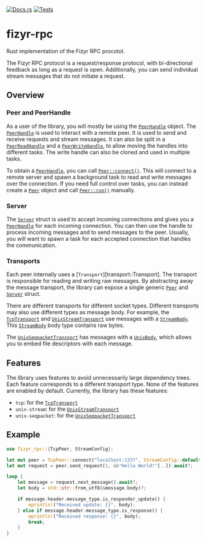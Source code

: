 [![Docs.rs](https://docs.rs/fizyr-rpc/badge.svg)](https://docs.rs/fizyr-rpc/)
[![Tests](https://github.com/fizyr-private/fizyr-rpc-rs/workflows/tests/badge.svg)](https://github.com/fizyr/fizyr-rpc-rs/actions?query=workflow%3Atests+branch%3Amain)

# fizyr-rpc

Rust implementation of the Fizyr RPC procotol.

The Fizyr RPC protocol is a request/response protocol,
with bi-directional feedback as long as a request is open.
Additionally, you can send individual stream messages that do not initiate a request.

## Overview

### Peer and PeerHandle

As a user of the library, you will mostly be using the [`PeerHandle`] object.
The [`PeerHandle`] is used to interact with a remote peer.
It is used to send and receive requests and stream messages.
It can also be split in a [`PeerReadHandle`] and a [`PeerWriteHandle`],
to allow moving the handles into different tasks.
The write handle can also be cloned and used in multiple tasks.

To obtain a [`PeerHandle`], you can call [`Peer::connect()`].
This will connect to a remote server and spawn a background task to read and write messages over the connection.
If you need full control over tasks, you can instead create a [`Peer`] object
and call [`Peer::run()`] manually.

### Server

The [`Server`] struct is used to accept incoming connections
and gives you a [`PeerHandle`] for each incoming connection.
You can then use the handle to process incoming messages and to send messages to the peer.
Usually, you will want to spawn a task for each accepted connection that handles the communication.

### Transports

Each peer internally uses a [`Transport`][transport::Transport].
The transport is responsible for reading and writing raw messages.
By abstracting away the message transport,
the library can expose a single generic [`Peer`] and [`Server`] struct.

There are different transports for different socket types.
Different transports may also use different types as message body.
For example, the [`TcpTransport`] and [`UnixStreamTransport`]
use messages with a [`StreamBody`].
This [`StreamBody`] body type contains raw bytes.

The [`UnixSeqpacketTransport`] has messages with a [`UnixBody`],
which allows you to embed file descriptors with each message.

## Features

The library uses features to avoid unnecessarily large dependency trees.
Each feature corresponds to a different transport type.
None of the features are enabled by default.
Currently, the library has these features:

* `tcp`: for the [`TcpTransport`]
* `unix-stream`: for the [`UnixStreamTransport`]
* `unix-seqpacket`: for the [`UnixSeqpacketTransport`]

## Example

```rust
use fizyr_rpc::{TcpPeer, StreamConfig};

let mut peer = TcpPeer::connect("localhost:1337", StreamConfig::default()).await?;
let mut request = peer.send_request(1, &b"Hello World!"[..]).await?;

loop {
    let message = request.next_message().await?;
    let body = std::str::from_utf8(&message.body)?;

    if message.header.message_type.is_responder_update() {
        eprintln!("Received update: {}", body);
    } else if message.header.message_type.is_response() {
        eprintln!("Received response: {}", body);
        break;
    }
}

```

[`Peer`]: https://docs.rs/fizyr-rpc/latest/fizyr_rpc/struct.Peer.html
[`Peer::connect()`]: https://docs.rs/fizyr-rpc/latest/fizyr_rpc/struct.Peer.html#method.connect
[`Peer::run()`]: https://docs.rs/fizyr-rpc/latest/fizyr_rpc/struct.Peer.html#method.run
[`PeerHandle`]: https://docs.rs/fizyr-rpc/latest/fizyr_rpc/struct.PeerHandle.html
[`PeerReadHandle`]: https://docs.rs/fizyr-rpc/latest/fizyr_rpc/struct.PeerReadHandle.html
[`PeerWriteHandle`]: https://docs.rs/fizyr-rpc/latest/fizyr_rpc/struct.PeerWriteHandle.html
[`Server`]: https://docs.rs/fizyr-rpc/latest/fizyr_rpc/struct.Server.html

[`transport::Transport`]: https://docs.rs/fizyr-rpc/latest/fizyr_rpc/transport/trait.Transport.html
[`TcpTransport`]: https://docs.rs/fizyr-rpc/latest/fizyr_rpc/type.TcpTransport.html
[`UnixStreamTransport`]: https://docs.rs/fizyr-rpc/latest/fizyr_rpc/type.UnixStreamTransport.html
[`UnixSeqpacketTransport`]: https://docs.rs/fizyr-rpc/latest/fizyr_rpc/type.UnixSeqpacketTransport.html

[`StreamBody`]: https://docs.rs/fizyr-rpc/latest/fizyr_rpc/struct.StreamBody.html
[`UnixBody`]: https://docs.rs/fizyr-rpc/latest/fizyr_rpc/struct.UnixBody.html
